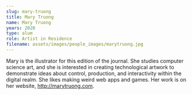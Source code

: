 ```yaml
---
slug: mary-truong
title: Mary Truong
name: Mary Truong
years: 2020
type: alum
role: Artist in Residence
filename: assets/images/people_images/marytruong.jpg
---
```

Mary is the illustrator for this edition of the journal. She studies computer science art, and she is interested in creating technological artwork to demonstrate ideas about control, production, and interactivity within the digital realm. She likes making weird web apps and games. Her work is on her website, <a href="http://marytruong.com" target="_blank">http://marytruong.com</a>.
